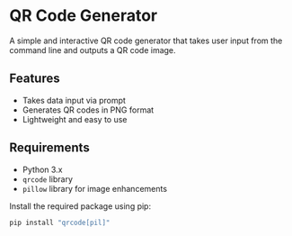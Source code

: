 # QR Code Generator

A simple and interactive QR code generator that takes user input from the command line and outputs a QR code image.

## Features

- Takes data input via prompt  
- Generates QR codes in PNG format  
- Lightweight and easy to use

## Requirements

- Python 3.x  
- `qrcode` library  
- `pillow` library for image enhancements

Install the required package using pip:

```bash
pip install "qrcode[pil]"
